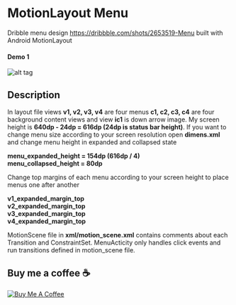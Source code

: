 # MotionLayout Menu
Dribble menu design https://dribbble.com/shots/2653519-Menu built with Android MotionLayout

#### Demo 1
![alt tag](https://raw.githubusercontent.com/faob-dev/MotionLayoutMenuA/master/screenshots/motion_layout_menu.gif)

## Description

In layout file views <b>v1, v2, v3, v4</b> are four menus <b>c1, c2, c3, c4</b> are four background content views and view <b>ic1</b> is down arrow image. My screen height is <b>640dp - 24dp = 616dp (24dp is status bar height)</b>. If you want to change menu size according to your screen resolution open <b>dimens.xml</b> and change menu height in expanded and collapsed state 

<b>menu_expanded_height = 154dp (616dp / 4)</b></br>
<b>menu_collapsed_height = 80dp </b>

Change top margins of each menu according to your screen height to place menus one after another

<b>v1_expanded_margin_top</b></br>
<b>v2_expanded_margin_top</b></br>
<b>v3_expanded_margin_top</b></br>
<b>v4_expanded_margin_top</b></br>

MotionScene file in <b>xml/motion_scene.xml</b> contains comments about each Transition and ConstraintSet. MenuActicity only handles click events and run transitions defined in motion_scene file.



## Buy me a coffee ☕

<a href="https://www.buymeacoffee.com/OVQoKHw7q" target="_blank"><img src="https://www.buymeacoffee.com/assets/img/custom_images/orange_img.png" alt="Buy Me A Coffee" style="height: auto !important;width: auto !important;" ></a>
